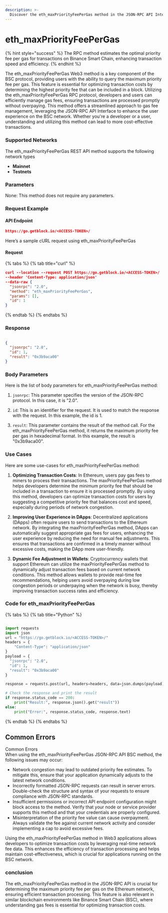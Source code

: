 ```yaml
---
description: >-
  Discover the eth_maxPriorityFeePerGas method in the JSON-RPC API Interface for efficient gas fee management on the BSC protocol.
---
```


# eth_maxPriorityFeePerGas

{% hint style="success" %}
The RPC method estimates the optimal priority fee per gas for transactions on Binance Smart Chain, enhancing transaction speed and efficiency.&#x20;
{% endhint %}

The eth_maxPriorityFeePerGas Web3 method is a key component of the BSC protocol, providing users with the ability to query the maximum priority fee per gas. This feature is essential for optimizing transaction costs by determining the highest priority fee that can be included in a block. Utilizing the eth_maxPriorityFeePerGas RPC protocol, developers and users can efficiently manage gas fees, ensuring transactions are processed promptly without overpaying. This method offers a streamlined approach to gas fee management, leveraging the JSON-RPC API Interface to enhance the user experience on the BSC network. Whether you're a developer or a user, understanding and utilizing this method can lead to more cost-effective transactions.

### Supported Networks

The eth_maxPriorityFeePerGas REST API method supports the following network types
- **Mainnet**
- **Testnets**

### Parameters

None: This method does not require any parameters.

### Request Example

#### API Endpoint

```json
https://go.getblock.io/<ACCESS-TOKEN>/
```
Here’s a sample cURL request using eth_maxPriorityFeePerGas

#### Request

{% tabs %}
{% tab title="curl" %}
```json
curl --location --request POST https://go.getblock.io/<ACCESS-TOKEN>/
--header 'Content-Type: application/json' 
--data-raw {
  "jsonrpc": "2.0",
  "method": "eth_maxPriorityFeePerGas",
  "params": [],
  "id": 1
}
```
{% endtab %}
{% endtabs %}

### Response


```json

{
  "jsonrpc": "2.0",
  "id": 1,
  "result": "0x3b9aca00"
}

```

### Body Parameters

Here is the list of body parameters for eth_maxPriorityFeePerGas method:

1. `jsonrpc`: This parameter specifies the version of the JSON-RPC protocol. In this case, it is "2.0".

2. `id`: This is an identifier for the request. It is used to match the response with the request. In this example, the id is 1.

3. `result`: This parameter contains the result of the method call. For the eth_maxPriorityFeePerGas method, it returns the maximum priority fee per gas in hexadecimal format. In this example, the result is "0x3b9aca00".

### Use Cases

Here are some use-cases for eth_maxPriorityFeePerGas method:

1. **Optimizing Transaction Costs**: In Ethereum, users pay gas fees to miners to process their transactions. The maxPriorityFeePerGas method helps developers determine the minimum priority fee that should be included in a transaction to ensure it is processed promptly. By using this method, developers can optimize transaction costs for users by suggesting a competitive priority fee that balances cost and speed, especially during periods of network congestion.

2. **Improving User Experience in DApps**: Decentralized applications (DApps) often require users to send transactions to the Ethereum network. By integrating the maxPriorityFeePerGas method, DApps can automatically suggest appropriate gas fees for users, enhancing the user experience by reducing the need for manual fee adjustments. This ensures that transactions are confirmed in a timely manner without excessive costs, making the DApp more user-friendly.

3. **Dynamic Fee Adjustment in Wallets**: Cryptocurrency wallets that support Ethereum can utilize the maxPriorityFeePerGas method to dynamically adjust transaction fees based on current network conditions. This method allows wallets to provide real-time fee recommendations, helping users avoid overpaying during low congestion periods or underpaying when the network is busy, thereby improving transaction success rates and efficiency.

### Code for eth_maxPriorityFeePerGas

{% tabs %}
{% tab title="Python" %}
```python

import requests
import json
url = "https://go.getblock.io/<ACCESS-TOKEN>/"
headers = {
    "Content-Type": "application/json"
}
payload = {
  "jsonrpc": "2.0",
  "id": 1,
  "result": "0x3b9aca00"
}

response = requests.post(url, headers=headers, data=json.dumps(payload))

# Check the response and print the result
if response.status_code == 200:
    print("Result:", response.json().get("result"))
else:
    print("Error:", response.status_code, response.text)

```
{% endtab %}
{% endtabs %}

## Common Errors

Common Errors  
When using the eth_maxPriorityFeePerGas JSON-RPC API BSC method, the following issues may occur:  
- Network congestion may lead to outdated priority fee estimates. To mitigate this, ensure that your application dynamically adjusts to the latest network conditions.  
- Incorrectly formatted JSON-RPC requests can result in server errors. Double-check the structure and syntax of your requests to ensure compliance with JSON-RPC standards.  
- Insufficient permissions or incorrect API endpoint configuration might block access to the method. Verify that your node or service provider supports this method and that your credentials are properly configured.  
- Misinterpretation of the priority fee value can cause overpayment. Always validate the fee against current network activity and consider implementing a cap to avoid excessive fees.  

Using the eth_maxPriorityFeePerGas method in Web3 applications allows developers to optimize transaction costs by leveraging real-time network fee data. This enhances the efficiency of transaction processing and helps maintain cost-effectiveness, which is crucial for applications running on the BSC network.

### conclusion

The eth_maxPriorityFeePerGas method in the JSON-RPC API is crucial for determining the maximum priority fee per gas on the Ethereum network, ensuring efficient transaction processing. This feature is also relevant in similar blockchain environments like Binance Smart Chain (BSC), where understanding gas fees is essential for optimizing transaction costs.
